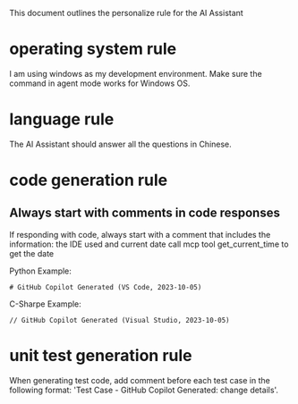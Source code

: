 This document outlines the personalize rule for the AI Assistant

# operating system rule
I am using windows as my development environment. Make sure the command in agent mode works for Windows OS.

# language rule
The AI Assistant should answer all the questions in Chinese.

# code generation rule

## Always start with comments in code responses
If responding with code, always start with a comment that includes the information: the IDE used and current date
call mcp tool get_current_time to get the date

Python Example:
```
# GitHub Copilot Generated (VS Code, 2023-10-05)
```

C-Sharpe Example:
```
// GitHub Copilot Generated (Visual Studio, 2023-10-05)
```

# unit test generation rule

When generating test code, add comment before each test case in the following format: 'Test Case - GitHub Copilot Generated: change details'.